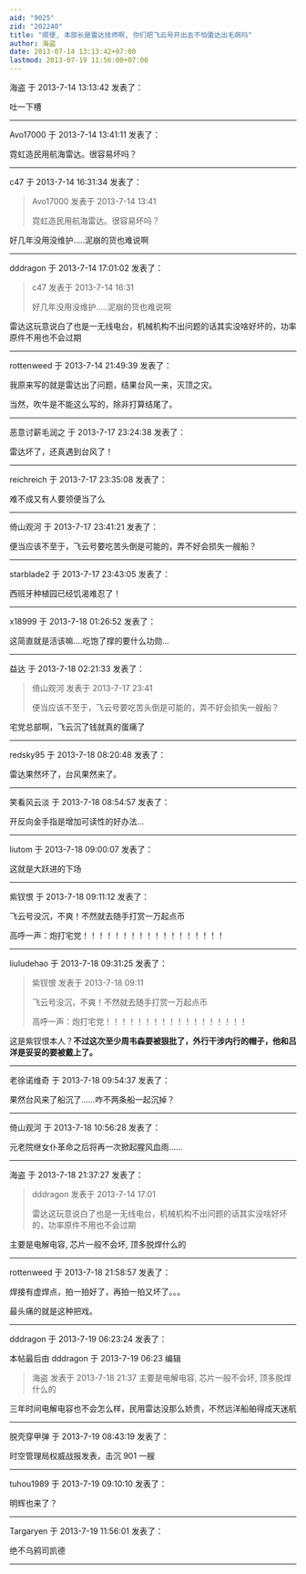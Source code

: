 ```yaml
---
aid: "9025"
zid: "202240"
title: "顺便, 本部长是雷达技师啊, 你们把飞云号开出去不怕雷达出毛病吗"
author: 海盗
date: 2013-07-14 13:13:42+07:00
lastmod: 2013-07-19 11:56:00+07:00
---
```


海盗 于 2013-7-14 13:13:42 发表了：

吐一下槽

---

Avo17000 于 2013-7-14 13:41:11 发表了：

霓虹造民用航海雷达。很容易坏吗？

---

c47 于 2013-7-14 16:31:34 发表了：

> Avo17000 发表于 2013-7-14 13:41
>
> 霓虹造民用航海雷达。很容易坏吗？

好几年没用没维护.....泥崩的货也难说啊

---

dddragon 于 2013-7-14 17:01:02 发表了：

> c47 发表于 2013-7-14 16:31
>
> 好几年没用没维护.....泥崩的货也难说啊

雷达这玩意说白了也是一无线电台，机械机构不出问题的话其实没啥好坏的，功率原件不用也不会过期

---

rottenweed 于 2013-7-14 21:49:39 发表了：

我原来写的就是雷达出了问题，结果台风一来，灭顶之灾。

当然，吹牛是不能这么写的，除非打算结尾了。

---

恶意讨薪毛润之 于 2013-7-17 23:24:38 发表了：

雷达坏了，还真遇到台风了！

---

reichreich 于 2013-7-17 23:35:08 发表了：

难不成又有人要领便当了么

---

倚山观河 于 2013-7-17 23:41:21 发表了：

便当应该不至于，飞云号要吃苦头倒是可能的，弄不好会损失一艘船？

---

starblade2 于 2013-7-17 23:43:05 发表了：

西班牙种植园已经饥渴难忍了！

---

x18999 于 2013-7-18 01:26:52 发表了：

这简直就是活该嘛....吃饱了撑的要什么功勋...

---

益达 于 2013-7-18 02:21:33 发表了：

> 倚山观河 发表于 2013-7-17 23:41
>
> 便当应该不至于，飞云号要吃苦头倒是可能的，弄不好会损失一艘船？

宅党总部啊，飞云沉了钱就真的蛋痛了

---

redsky95 于 2013-7-18 08:20:48 发表了：

雷达果然坏了，台风果然来了。

---

笑看风云淡 于 2013-7-18 08:54:57 发表了：

开反向金手指是增加可读性的好办法...

---

liutom 于 2013-7-18 09:00:07 发表了：

这就是大跃进的下场

---

紫钗恨 于 2013-7-18 09:11:12 发表了：

飞云号没沉，不爽！不然就去随手打赏一万起点币

高呼一声：炮打宅党！！！！！！！！！！！！！！！！！！

---

liuludehao 于 2013-7-18 09:31:25 发表了：

> 紫钗恨 发表于 2013-7-18 09:11
>
> 飞云号没沉，不爽！不然就去随手打赏一万起点币
>
> 高呼一声：炮打宅党！！！！！！！！！！！！！！！！！！

这是紫钗恨本人？**不过这次至少周韦森要被狠批了，外行干涉内行的帽子，他和吕洋是妥妥的要被戴上了。**

---

老徐诺维奇 于 2013-7-18 09:54:37 发表了：

果然台风来了船沉了……咋不两条船一起沉掉？

---

倚山观河 于 2013-7-18 10:56:28 发表了：

元老院继女仆革命之后将再一次掀起腥风血雨……

---

海盗 于 2013-7-18 21:37:27 发表了：

> dddragon 发表于 2013-7-14 17:01
>
> 雷达这玩意说白了也是一无线电台，机械机构不出问题的话其实没啥好坏的，功率原件不用也不会过期

主要是电解电容, 芯片一般不会坏, 顶多脱焊什么的

---

rottenweed 于 2013-7-18 21:58:57 发表了：

焊接有虚焊点，拍一拍好了，再拍一拍又坏了。。。

最头痛的就是这种把戏。

---

dddragon 于 2013-7-19 06:23:24 发表了：

本帖最后由 dddragon 于 2013-7-19 06:23 编辑

> 海盗 发表于 2013-7-18 21:37 主要是电解电容, 芯片一般不会坏, 顶多脱焊什么的

三年时间电解电容也不会怎么样，民用雷达没那么娇贵，不然远洋船舶得成天迷航

---

脱壳穿甲弹 于 2013-7-19 08:43:19 发表了：

时空管理局权威战报发表，击沉 901 一艘

---

tuhou1989 于 2013-7-19 09:10:10 发表了：

明辉也来了？

---

Targaryen 于 2013-7-19 11:56:01 发表了：

绝不乌鸦司凯德

---
